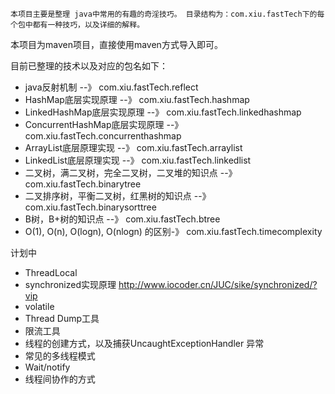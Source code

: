   	本项目主要是整理 java中常用的有趣的奇淫技巧。 目录结构为：com.xiu.fastTech下的每个包中都有一种技巧，以及详细的解释。
本项目为maven项目，直接使用maven方式导入即可。

目前已整理的技术以及对应的包名如下：
- java反射机制 						--》				com.xiu.fastTech.reflect
- HashMap底层实现原理					--》				com.xiu.fastTech.hashmap
- LinkedHashMap底层实现原理   	 		--》 				com.xiu.fastTech.linkedhashmap
- ConcurrentHashMap底层实现原理  		--》 				com.xiu.fastTech.concurrenthashmap
- ArrayList底层原理实现     				--》 				com.xiu.fastTech.arraylist
- LinkedList底层原理实现 				--》 				com.xiu.fastTech.linkedlist
- 二叉树，满二叉树，完全二叉树，二叉堆的知识点	--》				com.xiu.fastTech.binarytree
- 二叉排序树，平衡二叉树，红黑树的知识点    	--》				com.xiu.fastTech.binarysorttree			
- B树，B+树的知识点						--》				com.xiu.fastTech.btree	
- O(1), O(n), O(logn), O(nlogn) 的区别-》				com.xiu.fastTech.timecomplexity			


计划中
- ThreadLocal
- synchronized实现原理 http://www.iocoder.cn/JUC/sike/synchronized/?vip
- volatile
- Thread Dump工具
- 限流工具
- 线程的创建方式，以及捕获UncaughtExceptionHandler 异常
- 常见的多线程模式
- Wait/notify	
- 线程间协作的方式